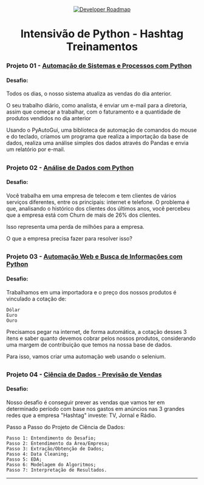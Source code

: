 <p align="center">
  <a href="https://github.com/marcoshsq/Marcos_Henrique_Portfolio">
    <img src="https://www.python.org/static/community_logos/python-logo-inkscape.svg" alt="Developer Roadmap" >
  </a>
</p>
  <h1 align="center">Intensivão de Python - Hashtag Treinamentos</h1>

### Projeto 01 - [Automação de Sistemas e Processos com Python](https://github.com/marcoshsq/Intensivo_de_Python/tree/main/01.%20Automa%C3%A7%C3%A3o%20de%20Sistemas%20e%20Processos%20com%20Python)

#### Desafio:

Todos os dias, o nosso sistema atualiza as vendas do dia anterior. 

O seu trabalho diário, como analista, é enviar um e-mail para a diretoria, assim que começar a trabalhar, com o faturamento e a quantidade de produtos vendidos no dia anterior

Usando o PyAutoGui, uma biblioteca de automação de comandos do mouse e do teclado, criamos um programa que realiza a importação da base de dados, realiza uma análise simples dos dados através do Pandas e envia um relatório por e-mail.

##

### Projeto 02 - [Análise de Dados com Python](https://github.com/marcoshsq/Intensivo_de_Python/tree/main/02.%20An%C3%A1lise%20de%20Dados%20com%20Python)

#### Desafio: 

Você trabalha em uma empresa de telecom e tem clientes de vários serviços diferentes, entre os principais: internet e telefone.
O problema é que, analisando o histórico dos clientes dos últimos anos, você percebeu que a empresa está com Churn de mais de 26% dos clientes.

Isso representa uma perda de milhões para a empresa.

O que a empresa precisa fazer para resolver isso?

##

### Projeto 03 - [Automação Web e Busca de Informações com Python](https://github.com/marcoshsq/Intensivo_de_Python/tree/main/03.%20Automa%C3%A7%C3%A3o%20Web%20e%20Busca%20de%20Informa%C3%A7%C3%B5es%20com%20Python)

#### Desafio:

Trabalhamos em uma importadora e o preço dos nossos produtos é vinculado a cotação de:

    Dólar
    Euro
    Ouro

Precisamos pegar na internet, de forma automática, a cotação desses 3 itens e saber quanto devemos cobrar pelos nossos produtos, considerando uma margem de contribuição que temos na nossa base de dados.

Para isso, vamos criar uma automação web usando o selenium. 

##

### Projeto 04 - [Ciência de Dados - Previsão de Vendas](https://github.com/marcoshsq/Intensivo_de_Python/tree/main/04.%20Projeto%20Ci%C3%AAncia%20de%20Dados%20-%20Previs%C3%A3o%20de%20Vendas)

#### Desafio:

Nosso desafio é conseguir prever as vendas que vamos ter em determinado período com base nos gastos em anúncios nas 3 grandes redes que a empresa "Hashtag" investe: TV, Jornal e Rádio.

Passo a Passo do Projeto de Ciência de Dados:

    Passo 1: Entendimento do Desafio;
    Passo 2: Entendimento da Área/Empresa;
    Passo 3: Extração/Obtenção de Dados;
    Passo 4: Data Cleaning;
    Passo 5: EDA;
    Passo 6: Modelagem do Algoritmos;
    Passo 7: Interpretação de Resultados.
    
---
